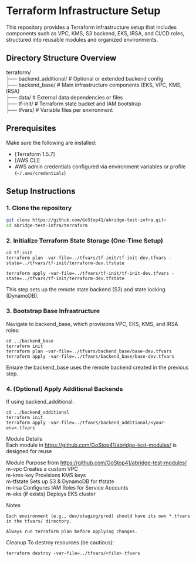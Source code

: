 # Terraform Infrastructure Setup

This repository provides a Terraform infrastructure setup that includes components such as VPC, KMS, S3 backend, EKS, IRSA, and CI/CD roles, structured into reusable modules and organized environments.

## Directory Structure Overview

terraform/<br>
├── backend_additional/ # Optional or extended backend config<br>
├── backend_base/ # Main infrastructure components (EKS, VPC, KMS, IRSA)<br>
├── data/ # External data dependencies or files<br>
├── tf-init/ # Terraform state bucket and IAM bootstrap<br>
├── tfvars/ # Variable files per environment<br>

## Prerequisites

Make sure the following are installed:

- [Terraform 1.5.7]
- [AWS CLI]
- AWS admin credentials configured via environment variables or profile (`~/.aws/credentials`)


## Setup Instructions

### 1. Clone the repository

```bash
git clone https://github.com/GoStop41/abridge-test-infra.git>
cd abridge-test-infra/terraform
```

### 2. Initialize Terraform State Storage (One-Time Setup)
```
cd tf-init
terraform plan -var-file=../tfvars/tf-init/tf-init-dev.tfvars -state=../tfvars/tf-init/terraform-dev.tfstate

terraform apply -var-file=../tfvars/tf-init/tf-init-dev.tfvars -state=../tfvars/tf-init/terraform-dev.tfstate
```

This step sets up the remote state backend (S3) and state locking (DynamoDB).

### 3. Bootstrap Base Infrastructure
Navigate to backend_base, which provisions VPC, EKS, KMS, and IRSA roles:
```
cd ../backend_base
terraform init
terraform plan -var-file=../tfvars/backend_base/base-dev.tfvars
terraform apply -var-file=../tfvars/backend_base/base-dev.tfvars
```

Ensure the backend_base uses the remote backend created in the previous step.

### 4. (Optional) Apply Additional Backends
If using backend_additional:
```
cd ../backend_additional
terraform init
terraform apply -var-file=../tfvars/backend_additional/<your-env>.tfvars
```

Module Details<br>
Each module in https://github.com/GoStop41/abridge-test-modules/ is designed for reuse

Module  Purpose from https://github.com/GoStop41/abridge-test-modules/<br>
m-vpc   Creates a custom VPC<br>
m-kms-key   Provisions KMS keys<br>
m-tfstate   Sets up S3 & DynamoDB for tfstate<br>
m-irsa  Configures IAM Roles for Service Accounts<br>
m-eks   (if exists) Deploys EKS cluster<br>


Notes
```
Each environment (e.g., dev/staging/prod) should have its own *.tfvars in the tfvars/ directory.

Always run terraform plan before applying changes.
```

Cleanup
To destroy resources (be cautious):
```
terraform destroy -var-file=../tfvars/<file>.tfvars
```
